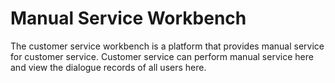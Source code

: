 # Manual Service Workbench

The customer service workbench is a platform that provides manual service for customer service. Customer service can perform manual service here and view the dialogue records of all users here.

